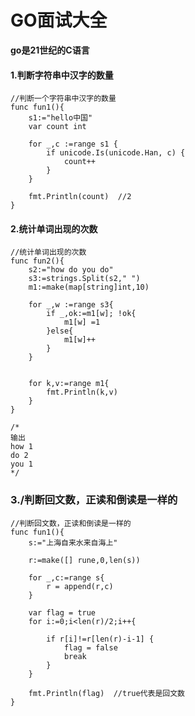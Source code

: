 # GO面试大全

**go是21世纪的C语言**

#### 1.判断字符串中汉字的数量
    
    //判断一个字符串中汉字的数量
    func fun1(){
        s1:="hello中国"
        var count int
    
        for _,c :=range s1 {
            if unicode.Is(unicode.Han, c) {
                count++
            }
        }
    
        fmt.Println(count)  //2
    }


#### 2.统计单词出现的次数
    //统计单词出现的次数
    func fun2(){
    	s2:="how do you do"
    	s3:=strings.Split(s2," ")
    	m1:=make(map[string]int,10)
    
    	for _,w :=range s3{
    		if _,ok:=m1[w]; !ok{
    			m1[w] =1
    		}else{
    			m1[w]++
    		}
    	}
    
    
    	for k,v:=range m1{
    		fmt.Println(k,v)
    	}
    }
    
    /*
    输出
    how 1
    do 2
    you 1
    */
    
### 3./判断回文数，正读和倒读是一样的
    //判断回文数，正读和倒读是一样的
    func fun1(){
        s:="上海自来水来自海上"
    
        r:=make([] rune,0,len(s))
    
        for _,c:=range s{
            r = append(r,c)
        }
    
        var flag = true
        for i:=0;i<len(r)/2;i++{
    
            if r[i]!=r[len(r)-i-1] {
                flag = false
                break
            }
        }
    
        fmt.Println(flag)  //true代表是回文数
    }    
